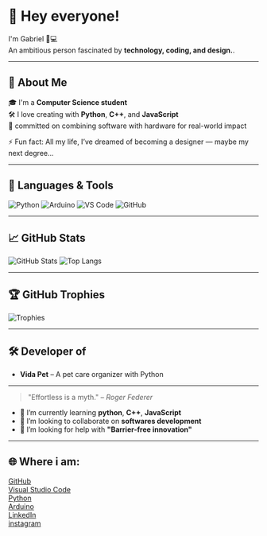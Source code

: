 # 👋 Hey everyone!  
I'm Gabriel 🧠💻  
An ambitious person fascinated by **technology, coding, and design.**.

---

## 🚀 About Me

🎓 I'm a **Computer Science student**  
🛠️ I love creating with **Python**, **C++**, and **JavaScript**  
🎯 committed on combining software with hardware for real-world impact

⚡ Fun fact: All my life, I’ve dreamed of becoming a designer — maybe my next degree...

---

## 🧰 Languages & Tools

![Python](https://img.shields.io/badge/-Python-3776AB?logo=python&logoColor=white&style=for-the-badge)
![Arduino](https://img.shields.io/badge/-Arduino-00979D?logo=arduino&logoColor=white&style=for-the-badge)
![VS Code](https://img.shields.io/badge/-VSCode-007ACC?logo=visual-studio-code&logoColor=white&style=for-the-badge)
![GitHub](https://img.shields.io/badge/-GitHub-181717?logo=github&logoColor=white&style=for-the-badge)

---

## 📈 GitHub Stats

![GitHub Stats](https://github-readme-stats.vercel.app/api?username=gabMendes12&show_icons=true&theme=radical)
![Top Langs](https://github-readme-stats.vercel.app/api/top-langs/?username=gabMendes12&layout=compact&theme=radical)

---

## 🏆 GitHub Trophies

![Trophies](https://github-profile-trophy.vercel.app/?username=gabMendes12&theme=radical&margin-w=10&no-frame=true)

---

## 🛠️ Developer of

- **Vida Pet** – A pet care organizer with Python

---

> "Effortless is a myth." – *Roger Federer*


- 🌱 I’m currently learning **python**, **C++**, **JavaScript**
- 👯 I’m looking to collaborate on **softwares development**
- 🤔 I’m looking for help with **"Barrier-free innovation"**

---

## 🌐 Where i am:

[GitHub](https://github.com/gabMendes12)  
[Visual Studio Code](https://code.visualstudio.com/)   
[Python](https://www.python.org/)  
[Arduino](https://www.arduino.cc/)  
[LinkedIn](https://www.linkedin.com/in/gabriel-mendes-2b26bb367/)                 
[instagram](https://www.instagram.com/gabmendes._/)
